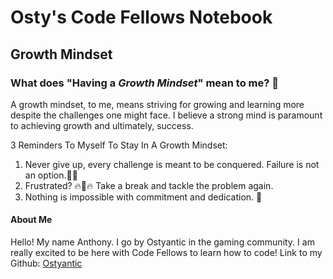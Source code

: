 # Osty's Code Fellows Notebook
## Growth Mindset

### What does **"Having a _Growth Mindset_"** mean to me? :thinking:

A growth mindset, to me, means striving for growing and learning more despite the challenges one might face. I believe a strong mind is paramount to achieving growth and ultimately, success.

3 Reminders To Myself To Stay In A Growth Mindset:
1. Never give up, every challenge is meant to be conquered. Failure is not an option.:no_good_man:
2. Frustrated? :fire::brain::fire: Take a break and tackle the problem again.
3. Nothing is impossible with commitment and dedication. :muscle:

#### About Me

Hello! My name Anthony. I go by Ostyantic in the gaming community. I am really excited to be here with Code Fellows to learn how to code!
Link to my Github: [Ostyantic](https://github.com/Ostyantic)
